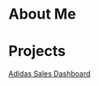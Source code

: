 # About Me

# Projects

[Adidas Sales Dashboard](https://public.tableau.com/app/profile/tommy.truong/viz/AdidasSalesDashboard_16966298574710/Dashboard1)
